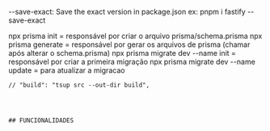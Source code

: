--save-exact: Save the exact version in package.json
    ex: pnpm i fastify --save-exact

npx prisma init = responsável por criar o arquivo prisma/schema.prisma
npx prisma generate = responsável por gerar os arquivos de prisma (chamar após alterar o schema.prisma)
npx prisma migrate dev --name init = responsável por criar a primeira migração
npx prisma migrate dev --name update = para atualizar a migracao 


    // "build": "tsup src --out-dir build",




    ## FUNCIONALIDADES